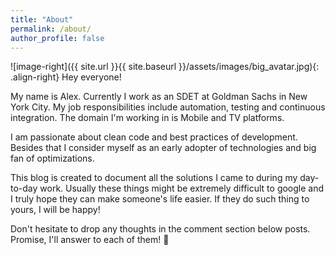 ```yaml
---
title: "About"
permalink: /about/
author_profile: false
---
```


![image-right]({{ site.url }}{{ site.baseurl }}/assets/images/big_avatar.jpg){: .align-right}
Hey everyone!

My name is Alex. Currently I work as an SDET at Goldman Sachs in New York City. My job responsibilities include automation, testing and continuous integration. The domain I'm working in is Mobile and TV platforms.

I am passionate about clean code and best practices of development. Besides that I consider myself as an early adopter of technologies and big fan of optimizations.

This blog is created to document all the solutions I came to during my day-to-day work. Usually these things might be extremely difficult to google and I truly hope they can make someone's life easier. If they do such thing to yours, I will be happy!

Don't hesitate to drop any thoughts in the comment section below posts. Promise, I'll answer to each of them! :beer:
